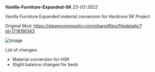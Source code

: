 **Vanilla-Furniture-Expanded-SK** *23-03-2022*

Vanilla Furniture Expanded material conversion for Hardcore SK Project

Original Mod: https://steamcommunity.com/sharedfiles/filedetails/?id=1718190143

![image](https://user-images.githubusercontent.com/64644323/159770223-27a02e19-63fc-4189-9a06-0558da2922eb.png)

List of changes:
   - Material conversion for HSK
   - Slight balance changes for beds

